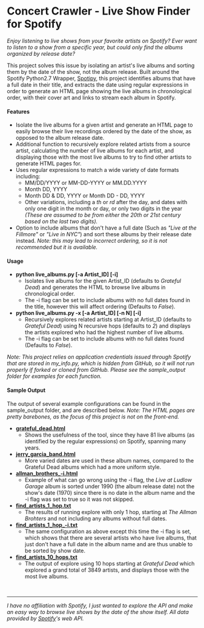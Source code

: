 # Concert Crawler - Live Show Finder for Spotify

*Enjoy listening to live shows from your favorite artists on Spotify? Ever want to listen to a show from a specific year, but could only find the albums organized by release date?* 

This project solves this issue by isolating an artist's live albums and sorting them by the date of the show, not the album release. Built around the Spotify Python2.7 Wrapper, [Spotipy](https://github.com/plamere/spotipy), this project identifies albums that have a full date in their title, and extracts the date using regular expressions in order to generate an HTML page showing the live albums in chronological order, with their cover art and links to stream each album in Spotify. 
#### Features
* Isolate the live albums for a given artist and generate an HTML page to easily browse their live recordings ordered by the date of the show, as opposed to the album release date.
* Additional function to recursively explore related artists from a source artist, calculating the number of live albums for each artist, and displaying those with the most live albums to try to find other artists to generate HTML pages for.
* Uses regular expressions to match a wide variety of date formats including:
  * MM/DD/YYYY or MM-DD-YYYY or MM.DD.YYYY
  * Month DD, YYYY
  * Month DD & DD, YYYY or Month DD - DD, YYYY
  * Other variations, including a *th* or *rd* after the day, and dates with only one digit in the month or day, or only two digits in the year *(These are assumed to be from either the 20th or 21st century based on the last two digits).*
* Option to include albums that don't have a full date (Such as *"Live at the Fillmore"* or *"Live in NYC"*) and sort these albums by their release date instead. *Note: this may lead to incorrect ordering, so it is not recommended but it is available.*

#### Usage
* **python live_albums.py [-a Artist_ID] [-i]**
  * Isolates live albums for the given Artist_ID (defaults to *Grateful Dead*) and generates the HTML to browse live albums in chronological order.
  * The -i flag can be set to include albums with no full dates found in the title, however this will affect ordering (Defaults to *False*).
* **python live_albums.py -x [-a Artist_ID] [-n N] [-i]**
  * Recursively explores related artists starting at Artist_ID (defaults to *Grateful Dead*) using N recursive hops (defaults to *2*) and displays the artists explored who had the highest number of live albums.
  * The -i flag can be set to include albums with no full dates found (Defaults to *False*).

*Note: This project relies on application credentials issued through Spotify that are stored in my_info.py, which is hidden from GitHub, so it will not run properly if forked or cloned from GitHub. Please see the sample_output folder for examples for each function.*
#### Sample Output
The output of several example configurations can be found in the sample_output folder, and are described below. *Note: The HTML pages are pretty barebones, as the focus of this project is not on the front-end.*
* **[grateful_dead.html](https://www.matt-levin.com/ConcertCrawler/sample_output/grateful_dead.html)**
  * Shows the usefulness of the tool, since they have 81 live albums (as identified by the regular expressions) on Spotify, spanning many years.
* **[jerry_garcia_band.html](https://www.matt-levin.com/ConcertCrawler/sample_output/jerry_garcia_band.html)**
  * More varied dates are used in these album names, compared to the Grateful Dead albums which had a more uniform style.
* **[allman_brothers_-i.html](https://www.matt-levin.com/ConcertCrawler/sample_output/allman_brothers_-i.html)**
  * Example of what can go wrong using the -i flag, the *Live at Ludlow Garage* album is sorted under 1990 (the album release date) not the show's date (1970) since there is no date in the album name and the -i flag was set to true so it was not skipped.
* **[find_artists_1_hop.txt](https://www.matt-levin.com/ConcertCrawler/sample_output/find_artists_1_hop.txt)**
  * The results of running explore with only 1 hop, starting at *The Allman Brohters* and not including any albums without full dates.
* **[find_artists_1_hop\_-i.txt](https://www.matt-levin.com/ConcertCrawler/sample_output/find_artists_1_hop_-i.txt)**
  * The same configuration as above except this time the -i flag is set, which shows that there are several artists who have live albums, that just don't have a full date in the album name and are thus unable to be sorted by show date.
* **[find_artists_10_hops.txt](https://www.matt-levin.com/ConcertCrawler/sample_output/find_artists_10_hops.txt)**
  * The output of explore using 10 hops starting at *Grateful Dead* which explored a grand total of 3849 artists, and displays those with the most live albums.  



&nbsp;

---



*I have no affiliation with Spotify, I just wanted to explore the API and make an easy way to browse live shows by the date of the show itself. All data provided by [Spotify](https://www.spotify.com)'s web API.*
